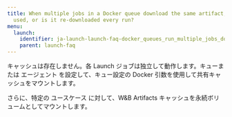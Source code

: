 ```yaml
---
title: When multiple jobs in a Docker queue download the same artifact, is any caching
  used, or is it re-downloaded every run?
menu:
  launch:
    identifier: ja-launch-launch-faq-docker_queues_run_multiple_jobs_download_same_artifact_useartifact
    parent: launch-faq
---
```


キャッシュは存在しません。各 Launch ジョブは独立して動作します。キューまたは エージェント を設定して、キュー設定の Docker 引数を使用して共有キャッシュをマウントします。

さらに、特定の ユースケース に対して、W&B Artifacts キャッシュを永続ボリュームとしてマウントします。
